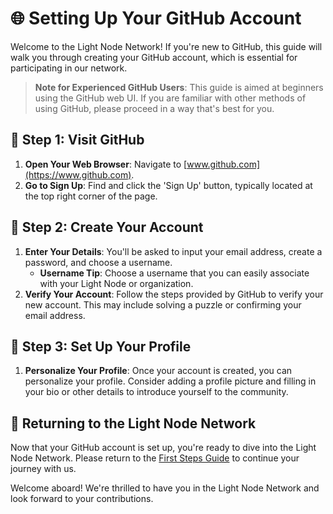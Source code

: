 # 🌐 Setting Up Your GitHub Account

Welcome to the Light Node Network! If you're new to GitHub, this guide will walk you through creating your GitHub account, which is essential for participating in our network.

> **Note for Experienced GitHub Users**: This guide is aimed at beginners using the GitHub web UI. If you are familiar with other methods of using GitHub, please proceed in a way that's best for you.

## 🚀 Step 1: Visit GitHub

1. **Open Your Web Browser**: Navigate to [www.github.com](https://www.github.com).
2. **Go to Sign Up**: Find and click the 'Sign Up' button, typically located at the top right corner of the page.

## 📝 Step 2: Create Your Account

1. **Enter Your Details**: You'll be asked to input your email address, create a password, and choose a username.
   - **Username Tip**: Choose a username that you can easily associate with your Light Node or organization.
2. **Verify Your Account**: Follow the steps provided by GitHub to verify your new account. This may include solving a puzzle or confirming your email address.

## 👤 Step 3: Set Up Your Profile

1. **Personalize Your Profile**: Once your account is created, you can personalize your profile. Consider adding a profile picture and filling in your bio or other details to introduce yourself to the community.

## 🔄 Returning to the Light Node Network

Now that your GitHub account is set up, you're ready to dive into the Light Node Network. Please return to the [First Steps Guide](https://github.com/MyFirstBitcoin/Light-Node-Directory/blob/main/LLN_FIRST_STEPS.md) to continue your journey with us.

Welcome aboard! We're thrilled to have you in the Light Node Network and look forward to your contributions.
